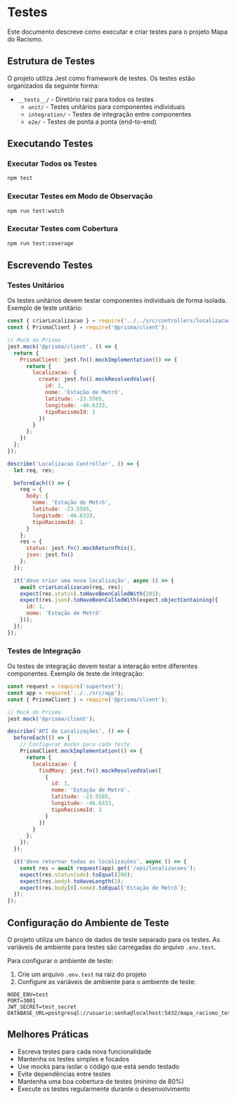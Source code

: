 # Testes

Este documento descreve como executar e criar testes para o projeto Mapa do Racismo.

## Estrutura de Testes

O projeto utiliza Jest como framework de testes. Os testes estão organizados da seguinte forma:

- `__tests__/` - Diretório raiz para todos os testes
  - `unit/` - Testes unitários para componentes individuais
  - `integration/` - Testes de integração entre componentes
  - `e2e/` - Testes de ponta a ponta (end-to-end)

## Executando Testes

### Executar Todos os Testes

```bash
npm test
```

### Executar Testes em Modo de Observação

```bash
npm run test:watch
```

### Executar Testes com Cobertura

```bash
npm run test:coverage
```

## Escrevendo Testes

### Testes Unitários

Os testes unitários devem testar componentes individuais de forma isolada. Exemplo de teste unitário:

```javascript
const { criarLocalizacao } = require('../../src/controllers/localizacaoController');
const { PrismaClient } = require('@prisma/client');

// Mock do Prisma
jest.mock('@prisma/client', () => {
  return {
    PrismaClient: jest.fn().mockImplementation(() => {
      return {
        localizacao: {
          create: jest.fn().mockResolvedValue({
            id: 1,
            nome: 'Estação de Metrô',
            latitude: -23.5505,
            longitude: -46.6333,
            tipoRacismoId: 1
          })
        }
      };
    })
  };
});

describe('Localizacao Controller', () => {
  let req, res;

  beforeEach(() => {
    req = {
      body: {
        nome: 'Estação de Metrô',
        latitude: -23.5505,
        longitude: -46.6333,
        tipoRacismoId: 1
      }
    };
    res = {
      status: jest.fn().mockReturnThis(),
      json: jest.fn()
    };
  });

  it('deve criar uma nova localização', async () => {
    await criarLocalizacao(req, res);
    expect(res.status).toHaveBeenCalledWith(201);
    expect(res.json).toHaveBeenCalledWith(expect.objectContaining({
      id: 1,
      nome: 'Estação de Metrô'
    }));
  });
});
```

### Testes de Integração

Os testes de integração devem testar a interação entre diferentes componentes. Exemplo de teste de integração:

```javascript
const request = require('supertest');
const app = require('../../src/app');
const { PrismaClient } = require('@prisma/client');

// Mock do Prisma
jest.mock('@prisma/client');

describe('API de Localizações', () => {
  beforeEach(() => {
    // Configurar mocks para cada teste
    PrismaClient.mockImplementation(() => {
      return {
        localizacao: {
          findMany: jest.fn().mockResolvedValue([
            {
              id: 1,
              nome: 'Estação de Metrô',
              latitude: -23.5505,
              longitude: -46.6333,
              tipoRacismoId: 1
            }
          ])
        }
      };
    });
  });

  it('deve retornar todas as localizações', async () => {
    const res = await request(app).get('/api/localizacoes');
    expect(res.statusCode).toEqual(200);
    expect(res.body).toHaveLength(1);
    expect(res.body[0].nome).toEqual('Estação de Metrô');
  });
});
```

## Configuração do Ambiente de Teste

O projeto utiliza um banco de dados de teste separado para os testes. As variáveis de ambiente para testes são carregadas do arquivo `.env.test`.

Para configurar o ambiente de teste:

1. Crie um arquivo `.env.test` na raiz do projeto
2. Configure as variáveis de ambiente para o ambiente de teste:

```
NODE_ENV=test
PORT=3001
JWT_SECRET=test_secret
DATABASE_URL=postgresql://usuario:senha@localhost:5432/mapa_racismo_test
```

## Melhores Práticas

- Escreva testes para cada nova funcionalidade
- Mantenha os testes simples e focados
- Use mocks para isolar o código que está sendo testado
- Evite dependências entre testes
- Mantenha uma boa cobertura de testes (mínimo de 80%)
- Execute os testes regularmente durante o desenvolvimento
